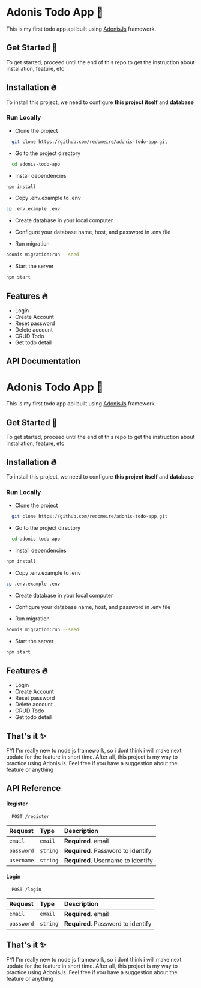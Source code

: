 

# Adonis Todo App 📝  
This is my first todo app api built using [AdonisJs](https://adonisjs.com/) framework. 

## Get Started 🚀 
To get started, proceed until the end of this repo to get the instruction about installation, feature, etc

## Installation 🔥  
To install this project, we need to configure **this project itself** and **database**

### Run Locally  
- Clone the project  

~~~bash  
  git clone https://github.com/redomeire/adonis-todo-app.git
~~~

- Go to the project directory  

~~~bash  
  cd adonis-todo-app
~~~

- Install dependencies  

~~~bash  
npm install
~~~

- Copy .env.example to .env

~~~bash  
cp .env.example .env
~~~

- Create database in your local computer

- Configure your database name, host, and password in .env file

- Run migration 

~~~bash  
adonis migration:run --seed
~~~

- Start the server  

~~~bash  
npm start
~~~   

## Features 🔥
- Login 
- Create Account
- Reset password
- Delete account
- CRUD Todo
- Get todo detail

## API Documentation


# Adonis Todo App 📝  
This is my first todo app api built using [AdonisJs](https://adonisjs.com/) framework. 

## Get Started 🚀 
To get started, proceed until the end of this repo to get the instruction about installation, feature, etc

## Installation 🔥  
To install this project, we need to configure **this project itself** and **database**

### Run Locally  
- Clone the project  

~~~bash  
  git clone https://github.com/redomeire/adonis-todo-app.git
~~~

- Go to the project directory  

~~~bash  
  cd adonis-todo-app
~~~

- Install dependencies  

~~~bash  
npm install
~~~

- Copy .env.example to .env

~~~bash  
cp .env.example .env
~~~

- Create database in your local computer

- Configure your database name, host, and password in .env file

- Run migration 

~~~bash  
adonis migration:run --seed
~~~

- Start the server  

~~~bash  
npm start
~~~   

## Features 🔥
- Login 
- Create Account
- Reset password
- Delete account
- CRUD Todo
- Get todo detail
    
## That's it ✨  
FYI I'm really new to node js framework, so i dont think i will make next update for the feature in short time. After all, this project is my way to practice using AdonisJs. Feel free if you have a suggestion about the feature or anything

 
## API Reference

#### Register 

```http
  POST /register
```  

| Request    | Type     | Description                        |
| :--------- | :------- | :--------------------------------- |
| `email`    | `email`  | **Required**. email                |
| `password` | `string` | **Required**. Password to identify |
| `username` | `string` | **Required**. Username to identify |

#### Login 

```http
  POST /login
```  

| Request    | Type     | Description                        |
| :--------- | :------- | :--------------------------------- |
| `email`    | `email`  | **Required**. email                |
| `password` | `string` | **Required**. Password to identify | 

    
## That's it ✨  
FYI I'm really new to node js framework, so i dont think i will make next update for the feature in short time. After all, this project is my way to practice using AdonisJs. Feel free if you have a suggestion about the feature or anything
